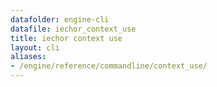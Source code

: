 ```yaml
---
datafolder: engine-cli
datafile: iechor_context_use
title: iechor context use
layout: cli
aliases:
- /engine/reference/commandline/context_use/
---
```


<!--
This page is automatically generated from iEchor's source code. If you want to
suggest a change to the text that appears here, open a ticket or pull request
in the source repository on GitHub:

https://github.com/iechor/cli
-->
